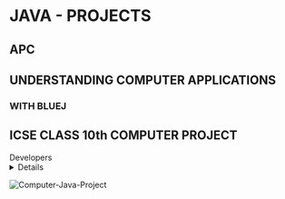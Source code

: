 # JAVA - PROJECTS
## APC
## UNDERSTANDING COMPUTER APPLICATIONS
### WITH BLUEJ
## ICSE CLASS 10th COMPUTER PROJECT
<summary>Developers</summary>
<details>
 <b>Vijay Kumar Panday</b>
  * Dilip Kumar Dey
</details>
  
  
![Computer-Java-Project](https://telegra.ph/file/57c67f575eb0f1198e5a4.jpg)
